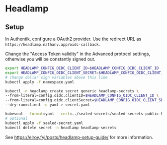 # Headlamp

## Setup

In Authentik, configure a OAuth2 provider.
Use the redirect URL as `https://headlamp.nathanv.app/oidc-callback`.

Change the "Access Token validity" in the Advanced protocol settings,
otherwise you will be constantly signed out.

```bash
export HEADLAMP_CONFIG_OIDC_CLIENT_ID=$HEADLAMP_CONFIG_OIDC_CLIENT_ID
export HEADLAMP_CONFIG_OIDC_CLIENT_SECRET=$HEADLAMP_CONFIG_OIDC_CLIENT_SECRET
# change dollar sign variables above this line
kubectl apply -f namespace.yaml

kubectl -n headlamp create secret generic headlamp-secrets \
--from-literal=config.oidc.clientID=$HEADLAMP_CONFIG_OIDC_CLIENT_ID \
--from-literal=config.oidc.clientSecret=$HEADLAMP_CONFIG_OIDC_CLIENT_SECRET \
--dry-run=client -o yaml > secret.yaml

kubeseal --format=yaml --cert=../sealed-secrets/sealed-secrets-public-key.pem < secret.yaml > sealed-secret.yaml
# optional
kubectl apply -f sealed-secret.yaml
kubectl delete secret -n headlamp headlamp-secrets
```

See <https://elroy.fyi/posts/headlamp-setup-guide/> for more information.
